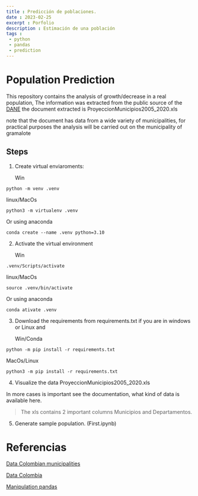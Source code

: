 ```yaml
---
title : Predicción de poblaciones.
date : 2023-02-25
excerpt : Porfolio
description : Estimación de una población
tags :
 - python
 - pandas
 - prediction
---
```


# Population Prediction

This repository contains the analysis of growth/decrease in a real population, The information was extracted from the public source of the [DANE](https://www.dane.gov.co) the document extracted is ProyeccionMunicipios2005_2020.xls


note that the document has data from a wide variety of municipalities, for practical purposes the analysis will be carried out on the municipality of gramalote

## Steps



1. Create virtual enviaroments:

    Win
 ```
 python -m venv .venv
 ```
linux/MacOs
 ```
 python3 -m virtualenv .venv
 ```
Or using anaconda 
 ```
 conda create --name .venv python=3.10
 ```

2. Activate the virtual environment

    Win
 ```
 .venv/Scripts/activate
 ```
 linux/MacOs
 ```
 source .venv/bin/activate
 ```
Or using anaconda 
 ```
 conda ativate .venv
 ```

3. Download the requirements  from requirements.txt if you are in windows or Linux and


    Win/Conda
 ```
 python -m pip install -r requirements.txt
 ```
 MacOs/Linux
 ```
 python3 -m pip install -r requirements.txt
 ```


4. Visualize the data ProyeccionMunicipios2005_2020.xls

In more cases is important see the documentation, what kind of data is available here.

> The xls contains 2 important columns Municipios and Departamentos.

5. Generate sample population. (First.ipynb)



# Referencias
[Data Colombian municipalities](https://www.dane.gov.co/files/investigaciones/poblacion/proyepobla06_20/ProyeccionMunicipios2005_2020.xls)

[Data Colombia](https://datosmacro.expansion.com/demografia/poblacion/colombia)

[Manipulation pandas](https://pandas.pydata.org/docs/reference/api/pandas.read_excel.html)
